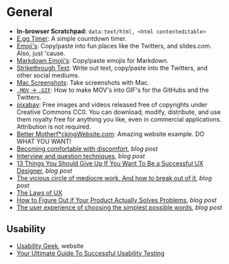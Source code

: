 # General    

* **In-browser Scratchpad:** `data:text/html, <html contenteditable>`    
* [E.gg Timer](http://e.ggtimer.com): A simple countdown timer.  
* [Emoji's](http://getemoji.com): Copy/paste into fun places like the Twitters, and slides.com. Also, just 'cause.  
* [Markdown Emoji's](http://www.emoji-cheat-sheet.com): Copy/paste emojis for Markdown.  
* [Strikethrough Text](http://manytools.org/facebook-twitter/strikethrough-text): Write out text, copy/paste into the Twitters, and other social mediums.  
* [Mac Screenshots](https://support.apple.com/en-us/HT201361): Take screenshots with Mac.  
* [`.MOV` → `.GIF`](https://gist.github.com/dergachev/4627207): How to make MOV's into GIF's for the GitHubs and the Twitters.  
* [pixabay](https://pixabay.com/): Free images and videos released free of copyrights under Creative Commons CC0. You can download, modify, distribute, and use them royalty free for anything you like, even in commercial applications. Attribution is not required.  
* [Better Motherf*ckingWebsite.com](http://bettermotherfuckingwebsite.com): Amazing website example. DO WHAT YOU WANT!  
* [Becoming comfortable with discomfort](https://louderthanten.com/coax/becoming-comfortable-with-discomfort), _blog post_  
* [Interview and question techniques](https://blog.prototypr.io/what-ux-researchers-can-learn-from-louis-theroux-69db740d63ba), _blog post_  
* [13 Things You Should Give Up If You Want To Be a Successful UX Designer](https://uxplanet.org/12-things-you-should-give-up-if-you-want-to-be-a-successful-ux-designer-f5bc8581a848), _blog post_  
* [The vicious circle of mediocre work, And how to break out of it](https://medium.com/swlh/the-vicious-circle-of-mediocre-work-c15e98a30798), _blog post_  
* [The Laws of UX](https://lawsofux.com)  
* [How to Figure Out if Your Product Actually Solves Problems](https://medium.com/zajnocrew/delicious-digital-design-process-d16fdc3660d8), _blog post_    
* [The user experience of choosing the simplest possible words](https://uxdesign.cc/the-user-experience-of-choosing-the-simplest-possible-words-90628a3c4a44), _blog post_  

## Usability  
* [Usability Geek](https://usabilitygeek.com), website  
* [Your Ultimate Guide To Successful Usability Testing](https://uxstudioteam.com/ux-blog/usability-testing)  

